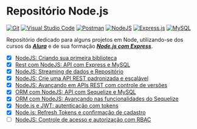 # Repositório Node.js

[![Git](https://img.shields.io/badge/git-%23F05033.svg?style=for-the-badge&logo=git&logoColor=white)](https://git-scm.com/)
[![Visual Studio Code](https://img.shields.io/badge/Visual%20Studio%20Code-0078d7.svg?style=for-the-badge&logo=visual-studio-code&logoColor=white)](https://code.visualstudio.com/)
[![Postman](https://img.shields.io/badge/Postman-FF6C37?style=for-the-badge&logo=postman&logoColor=white)](https://www.postman.com/)
[![NodeJS](https://img.shields.io/badge/node.js-6DA55F?style=for-the-badge&logo=node.js&logoColor=white)](https://nodejs.org/en/)
[![Express.js](https://img.shields.io/badge/express.js-%23404d59.svg?style=for-the-badge&logo=express&logoColor=%2361DAFB)](https://expressjs.com/)
[![MySQL](https://img.shields.io/badge/mysql-%2300f.svg?style=for-the-badge&logo=mysql&logoColor=white)](https://www.mysql.com/)

Repositório dedicado para alguns projetos em Node, utilizando-se dos cursos da [**_Alura_**](https://www.alura.com.br/) e de sua formação [**_Node.js com Express_**](https://cursos.alura.com.br/formacao-node-js-12).

- [x] [NodeJS: Criando sua primeira biblioteca](https://cursos.alura.com.br/course/nodejs-criando-biblioteca)
- [x] [Rest com NodeJS: API com Express e MySQL](https://cursos.alura.com.br/course/node-rest-api)
- [x] [NodeJS: Streaming de dados e Repositório](https://cursos.alura.com.br/course/nodejs-streaming-dados)
- [x] [NodeJS: Crie uma API REST padronizada e escalável](https://cursos.alura.com.br/course/nodejs-api-rest-padronizada-escalavel)
- [x] [NodeJS: Avançando em APIs REST com controle de versões](https://cursos.alura.com.br/course/nodejs-api-rest-controle-versao)
- [x] [ORM com NodeJS: API com Sequelize e MySQL](https://cursos.alura.com.br/course/orm-nodejs-api-sequelize-mysql)
- [x] [ORM com NodeJS: Avançando nas funcionalidades do Sequelize](https://cursos.alura.com.br/course/orm-nodejs-avancando-sequelize)
- [x] [Node.js e JWT: autenticação com tokens](https://cursos.alura.com.br/course/node-jwt-autenticacao-tokens)
- [x] [Node.js: Refresh Tokens e confirmação de cadastro](https://cursos.alura.com.br/course/nodejs-refresh-tokens-confirmacao-cadastro)
- [ ] [NodeJS: Controle de acesso e autorização com RBAC](https://cursos.alura.com.br/course/nodejs-controle-acesso-autorizacao-rbac)
